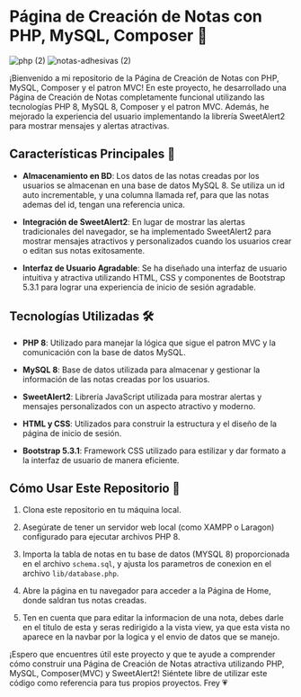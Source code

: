 # Página de Creación de Notas con PHP, MySQL, Composer 🐘

![php (2)](https://github.com/Mub1522/Advanced-PHP-practices/assets/105318645/6daef348-e1e2-4bc9-a7d7-f688ef82133d)
![notas-adhesivas (2)](https://github.com/Mub1522/Notes-with-PHP/assets/105318645/b4f7f9f7-bedb-48c8-a32b-e697456d7f95)

¡Bienvenido a mi repositorio de la Página de Creación de Notas con PHP, MySQL, Composer y el patron MVC! En este proyecto, he desarrollado una Página de Creación de Notas completamente funcional utilizando las tecnologías PHP 8, MySQL 8, Composer y el patron MVC. Además, he mejorado la experiencia del usuario implementando la librería SweetAlert2 para mostrar mensajes y alertas atractivas.

## Características Principales 🌟

- **Almacenamiento en BD**: Los datos de las notas creadas por los usuarios se almacenan en una base de datos MySQL 8. Se utiliza un id auto incrementable, y una columna llamada ref, para que las notas ademas del id, tengan una referencia unica.

- **Integración de SweetAlert2**: En lugar de mostrar las alertas tradicionales del navegador, se ha implementado SweetAlert2 para mostrar mensajes atractivos y personalizados cuando los usuarios crear o editan sus notas exitosamente.

- **Interfaz de Usuario Agradable**: Se ha diseñado una interfaz de usuario intuitiva y atractiva utilizando HTML, CSS y componentes de Bootstrap 5.3.1 para lograr una experiencia de inicio de sesión agradable.

## Tecnologías Utilizadas 🛠️

- **PHP 8**: Utilizado para manejar la lógica que sigue el patron MVC y la comunicación con la base de datos MySQL.

- **MySQL 8**: Base de datos utilizada para almacenar y gestionar la información de las notas creadas por los usuarios.

- **SweetAlert2**: Librería JavaScript utilizada para mostrar alertas y mensajes personalizados con un aspecto atractivo y moderno.

- **HTML y CSS**: Utilizados para construir la estructura y el diseño de la página de inicio de sesión.

- **Bootstrap 5.3.1**: Framework CSS utilizado para estilizar y dar formato a la interfaz de usuario de manera eficiente.

## Cómo Usar Este Repositorio 🐸

1. Clona este repositorio en tu máquina local.

2. Asegúrate de tener un servidor web local (como XAMPP o Laragon) configurado para ejecutar archivos PHP 8.

3. Importa la tabla de notas en tu base de datos (MYSQL 8) proporcionada en el archivo `schema.sql`, y ajusta los parametros de conexion en el archivo `lib/database.php`.

4. Abre la página en tu navegador para acceder a la Página de Home, donde saldran tus notas creadas.

5. Ten en cuenta que para editar la informacion de una nota, debes darle en el titulo de esta y seras redirigido a la vista view, ya que esta vista no aparece en la navbar por la logica y el envio de datos que se manejo.

¡Espero que encuentres útil este proyecto y que te ayude a comprender cómo construir una Página de Creación de Notas atractiva utilizando PHP, MySQL, Composer(MVC) y SweetAlert2! Siéntete libre de utilizar este código como referencia para tus propios proyectos. Frey 💗
